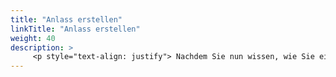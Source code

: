 ```yaml
---
title: "Anlass erstellen"
linkTitle: "Anlass erstellen"
weight: 40
description: >
     <p style="text-align: justify"> Nachdem Sie nun wissen, wie Sie einen Anlass suchen und bearbeiten, erfahren Sie in diesem Kapitel, wie Sie einen Anlass erstellen können. Es gibt die Möglichkeit einer Detailbuchung und einer Schnellbuchung. </p>
---
```

